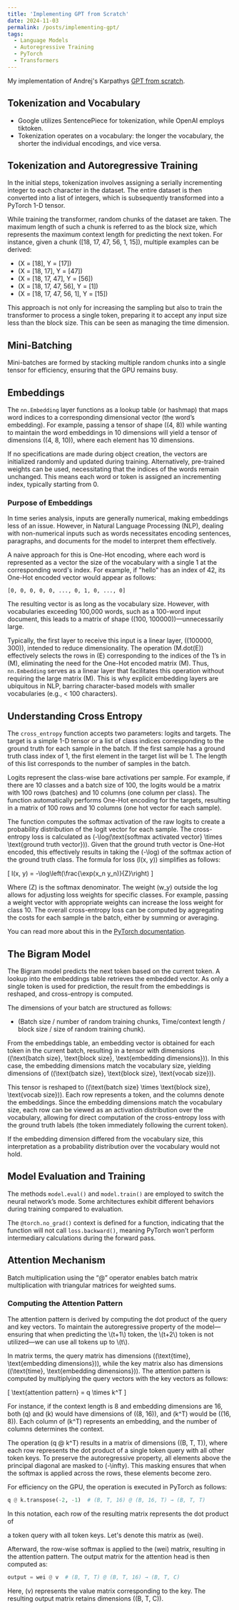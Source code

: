 ```yaml
---
title: 'Implementing GPT from Scratch'
date: 2024-11-03
permalink: /posts/implementing-gpt/
tags:
  - Language Models
  - Autoregressive Training
  - PyTorch
  - Transformers
---
```


My implementation of Andrej's Karpathys [GPT from scratch](https://youtu.be/kCc8FmEb1nY?si=Rdc_bMOWquUdAUJ5).


<!--
This is AI modified
Original Notes: https://docs.google.com/document/d/1pO4NgBASUFp5qJaIMCmLURGAzvipNB4XmBXtpL3PfhM/edit?usp=sharing
-->

## Tokenization and Vocabulary
- Google utilizes SentencePiece for tokenization, while OpenAI employs tiktoken.
- Tokenization operates on a vocabulary: the longer the vocabulary, the shorter the individual encodings, and vice versa.
  
## Tokenization and Autoregressive Training
In the initial steps, tokenization involves assigning a serially incrementing integer to each character in the dataset. The entire dataset is then converted into a list of integers, which is subsequently transformed into a PyTorch 1-D tensor. 

While training the transformer, random chunks of the dataset are taken. The maximum length of such a chunk is referred to as the block size, which represents the maximum context length for predicting the next token. For instance, given a chunk \([18, 17, 47, 56, 1, 15]\), multiple examples can be derived:

- \(X = [18], Y = [17]\)
- \(X = [18, 17], Y = [47]\)
- \(X = [18, 17, 47], Y = [56]\)
- \(X = [18, 17, 47, 56], Y = [1]\)
- \(X = [18, 17, 47, 56, 1], Y = [15]\)

This approach is not only for increasing the sampling but also to train the transformer to process a single token, preparing it to accept any input size less than the block size. This can be seen as managing the time dimension.

## Mini-Batching
Mini-batches are formed by stacking multiple random chunks into a single tensor for efficiency, ensuring that the GPU remains busy. 

## Embeddings
The `nn.Embedding` layer functions as a lookup table (or hashmap) that maps word indices to a corresponding dimensional vector (the word’s embedding). For example, passing a tensor of shape \((4, 8)\) while wanting to maintain the word embeddings in 10 dimensions will yield a tensor of dimensions \((4, 8, 10)\), where each element has 10 dimensions. 

If no specifications are made during object creation, the vectors are initialized randomly and updated during training. Alternatively, pre-trained weights can be used, necessitating that the indices of the words remain unchanged. This means each word or token is assigned an incrementing index, typically starting from 0.

### Purpose of Embeddings
In time series analysis, inputs are generally numerical, making embeddings less of an issue. However, in Natural Language Processing (NLP), dealing with non-numerical inputs such as words necessitates encoding sentences, paragraphs, and documents for the model to interpret them effectively.

A naive approach for this is One-Hot encoding, where each word is represented as a vector the size of the vocabulary with a single 1 at the corresponding word's index. For example, if "hello" has an index of 42, its One-Hot encoded vector would appear as follows:

```
[0, 0, 0, 0, 0, ..., 0, 1, 0, ..., 0]
```

The resulting vector is as long as the vocabulary size. However, with vocabularies exceeding 100,000 words, such as a 100-word input document, this leads to a matrix of shape \((100, 100000)\)—unnecessarily large.

Typically, the first layer to receive this input is a linear layer, \((100000, 300)\), intended to reduce dimensionality. The operation \(M.dot(E)\) effectively selects the rows in \(E\) corresponding to the indices of the 1’s in \(M\), eliminating the need for the One-Hot encoded matrix \(M\). Thus, `nn.Embedding` serves as a linear layer that facilitates this operation without requiring the large matrix \(M\). This is why explicit embedding layers are ubiquitous in NLP, barring character-based models with smaller vocabularies (e.g., < 100 characters).

## Understanding Cross Entropy
The `cross_entropy` function accepts two parameters: logits and targets. The target is a simple 1-D tensor or a list of class indices corresponding to the ground truth for each sample in the batch. If the first sample has a ground truth class index of 1, the first element in the target list will be 1. The length of this list corresponds to the number of samples in the batch.

Logits represent the class-wise bare activations per sample. For example, if there are 10 classes and a batch size of 100, the logits would be a matrix with 100 rows (batches) and 10 columns (one column per class). The function automatically performs One-Hot encoding for the targets, resulting in a matrix of 100 rows and 10 columns (one hot vector for each sample).

The function computes the softmax activation of the raw logits to create a probability distribution of the logit vector for each sample. The cross-entropy loss is calculated as \(-\log(\text{softmax activated vector} \times \text{ground truth vector})\). Given that the ground truth vector is One-Hot encoded, this effectively results in taking the \(-\log\) of the softmax action of the ground truth class. The formula for loss \(l(x, y)\) simplifies as follows:

\[
l(x, y) = -\log\left(\frac{\exp(x_n y_n)}{Z}\right)
\]

Where \(Z\) is the softmax denominator. The weight \(w_y\) outside the log allows for adjusting loss weights for specific classes. For example, passing a weight vector with appropriate weights can increase the loss weight for class 10. The overall cross-entropy loss can be computed by aggregating the costs for each sample in the batch, either by summing or averaging.

You can read more about this in the [PyTorch documentation](https://pytorch.org/docs/stable/generated/torch.nn.CrossEntropyLoss.html).

## The Bigram Model
The Bigram model predicts the next token based on the current token. A lookup into the embeddings table retrieves the embedded vector. As only a single token is used for prediction, the result from the embeddings is reshaped, and cross-entropy is computed.

The dimensions of your batch are structured as follows: 
- (Batch size / number of random training chunks, Time/context length / block size / size of random training chunk).

From the embeddings table, an embedding vector is obtained for each token in the current batch, resulting in a tensor with dimensions \((\text{batch size}, \text{block size}, \text{embedding dimensions})\). In this case, the embedding dimensions match the vocabulary size, yielding dimensions of \((\text{batch size}, \text{block size}, \text{vocab size})\).

This tensor is reshaped to \((\text{batch size} \times \text{block size}, \text{vocab size})\). Each row represents a token, and the columns denote the embeddings. Since the embedding dimensions match the vocabulary size, each row can be viewed as an activation distribution over the vocabulary, allowing for direct computation of the cross-entropy loss with the ground truth labels (the token immediately following the current token).

If the embedding dimension differed from the vocabulary size, this interpretation as a probability distribution over the vocabulary would not hold.

## Model Evaluation and Training
The methods `model.eval()` and `model.train()` are employed to switch the neural network’s mode. Some architectures exhibit different behaviors during training compared to evaluation.

The `@torch.no_grad()` context is defined for a function, indicating that the function will not call `loss.backward()`, meaning PyTorch won’t perform intermediary calculations during the forward pass.

## Attention Mechanism
Batch multiplication using the “@” operator enables batch matrix multiplication with triangular matrices for weighted sums.

### Computing the Attention Pattern
The attention pattern is derived by computing the dot product of the query and key vectors. To maintain the autoregressive property of the model—ensuring that when predicting the \\(t+1\\) token, the \\(t+2\\) token is not utilized—we can use all tokens up to \\(t\\).

In matrix terms, the query matrix has dimensions \((\text{time}, \text{embedding dimensions})\), while the key matrix also has dimensions \((\text{time}, \text{embedding dimensions})\). The attention pattern is computed by multiplying the query vectors with the key vectors as follows:

\[
\text{attention pattern} = q \times k^T
\]

For instance, if the context length is 8 and embedding dimensions are 16, both \(q\) and \(k\) would have dimensions of \((8, 16)\), and \(k^T\) would be \((16, 8)\). Each column of \(k^T\) represents an embedding, and the number of columns determines the context.

The operation \(q @ k^T\) results in a matrix of dimensions \((B, T, T)\), where each row represents the dot product of a single token query with all other token keys. To preserve the autoregressive property, all elements above the principal diagonal are masked to \(-\infty\). This masking ensures that when the softmax is applied across the rows, these elements become zero.

For efficiency on the GPU, the operation is executed in PyTorch as follows:

```python
q @ k.transpose(-2, -1)  # (B, T, 16) @ (B, 16, T) → (B, T, T)
```

In this notation, each row of the resulting matrix represents the dot product of

 a token query with all token keys. Let's denote this matrix as \(wei\).

Afterward, the row-wise softmax is applied to the \(wei\) matrix, resulting in the attention pattern. The output matrix for the attention head is then computed as:

```python
output = wei @ v  # (B, T, T) @ (B, T, 16) → (B, T, C)
```

Here, \(v\) represents the value matrix corresponding to the key. The resulting output matrix retains dimensions \((B, T, C)\).
